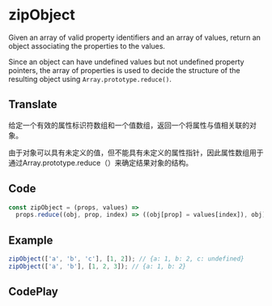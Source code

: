 # zipObject

Given an array of valid property identifiers and an array of values, return an object associating the properties to the values.

Since an object can have undefined values but not undefined property pointers, the array of properties is used to decide the structure of the resulting object using `Array.prototype.reduce()`.

## Translate

给定一个有效的属性标识符数组和一个值数组，返回一个将属性与值相关联的对象。

由于对象可以具有未定义的值，但不能具有未定义的属性指针，因此属性数组用于通过Array.prototype.reduce（）来确定结果对象的结构。

## Code

```js
const zipObject = (props, values) =>
  props.reduce((obj, prop, index) => ((obj[prop] = values[index]), obj), {});
```

## Example

```js
zipObject(['a', 'b', 'c'], [1, 2]); // {a: 1, b: 2, c: undefined}
zipObject(['a', 'b'], [1, 2, 3]); // {a: 1, b: 2}
```

## CodePlay

<template>
  <code-play codeplay-id="" />
</template>
